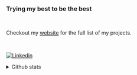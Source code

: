 ### Trying my best to be the best

<br>

Checkout my [website](https://karthikeshwar1.github.io/projects.html) for the full list of my projects.

<br>

[![Linkedin](https://img.shields.io/badge/linkedin-%230077B5.svg?&style=for-the-badge&logo=linkedin&logoColor=white)](https://linkedin.com/in/karthikeshwar/)

<details><summary>Github stats</summary>
 <br>
  
[![Top Langs](https://github-readme-stats.vercel.app/api/top-langs/?username=Karthikeshwar1&hide=java&langs_count=4&custom_title=most%20used%20langugages&theme=dark)](https://github.com/Karthikeshwar1/personal-repos)
[![GitHub stats](https://github-readme-stats.vercel.app/api?username=karthikeshwar1&custom_title=github%20stats&line_height=33&theme=dark)](https://github.com/anuraghazra/github-readme-stats)

</details>
